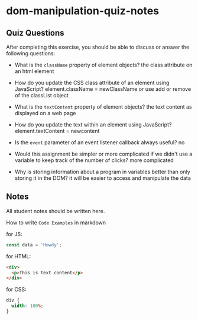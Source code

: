 # dom-manipulation-quiz-notes

## Quiz Questions

After completing this exercise, you should be able to discuss or answer the following questions:

- What is the `className` property of element objects?
  the class attribute on an html element
- How do you update the CSS class attribute of an element using JavaScript?
  element.className = newClassName or use add or remove of the classList object
- What is the `textContent` property of element objects?
  the text content as displayed on a web page
- How do you update the text within an element using JavaScript?
  element.textContent = newcontent
- Is the `event` parameter of an event listener callback always useful?
  no
- Would this assignment be simpler or more complicated if we didn't use a variable to keep track of the number of clicks?
  more complicated

- Why is storing information about a program in variables better than only storing it in the DOM?
  it will be easier to access and manipulate the data

## Notes

All student notes should be written here.

How to write `Code Examples` in markdown

for JS:

```javascript
const data = 'Howdy';
```

for HTML:

```html
<div>
  <p>This is text content</p>
</div>
```

for CSS:

```css
div {
  width: 100%;
}
```
